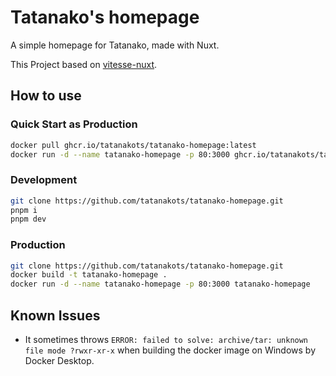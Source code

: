 # Tatanako's homepage

A simple homepage for Tatanako, made with Nuxt.

This Project based on [vitesse-nuxt](https://github.com/antfu/vitesse-nuxt).

## How to use

### Quick Start as Production

```bash
docker pull ghcr.io/tatanakots/tatanako-homepage:latest
docker run -d --name tatanako-homepage -p 80:3000 ghcr.io/tatanakots/tatanako-homepage:latest
```

### Development

```bash
git clone https://github.com/tatanakots/tatanako-homepage.git
pnpm i
pnpm dev
```

### Production

```bash
git clone https://github.com/tatanakots/tatanako-homepage.git
docker build -t tatanako-homepage .
docker run -d --name tatanako-homepage -p 80:3000 tatanako-homepage
```

## Known Issues

 - It sometimes throws `ERROR: failed to solve: archive/tar: unknown file mode ?rwxr-xr-x` when building the docker image on Windows by Docker Desktop.
